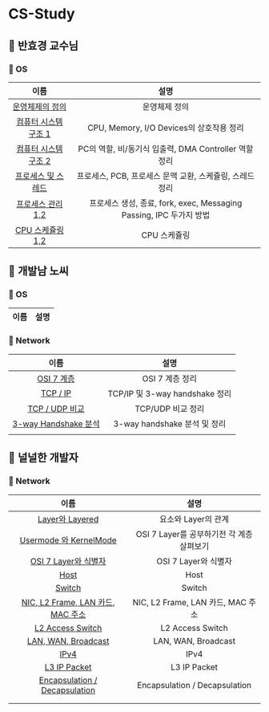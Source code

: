 # CS-Study

## 🍎 반효경 교수님
### 📖 OS
| 이름 | 설명 |
|:----:|:----:|
| [운영체제의 정의](https://github.com/KayAhn0126/CS-Study/tree/main/ProfessorBhan/IntroductionToOS) | 운영체제 정의 |
| [컴퓨터 시스템 구조 1](https://github.com/KayAhn0126/CS-Study/tree/main/ProfessorBhan/SystemStructureAndProgramExecution1) | CPU, Memory, I/O Devices의 상호작용 정리 |
| [컴퓨터 시스템 구조 2](https://github.com/KayAhn0126/CS-Study/tree/main/ProfessorBhan/SystemStructureAndProgramExecution2) | PC의 역할, 비/동기식 입출력, DMA Controller 역할 정리 |
| [프로세스 및 스레드](https://github.com/KayAhn0126/CS-Study/tree/main/ProfessorBhan/Process) | 프로세스, PCB, 프로세스 문맥 교환, 스케쥴링, 스레드 정리|
| [프로세스 관리 1,2](https://github.com/KayAhn0126/CS-Study/tree/main/ProfessorBhan/ProcessManagement) | 프로세스 생성, 종료, fork, exec, Messaging Passing, IPC 두가지 방법 |
| [CPU 스케쥴링 1,2](https://github.com/KayAhn0126/CS-Study/tree/main/ProfessorBhan/CPUScheduling) | CPU 스케쥴링 |

## 🍎 개발남 노씨
### 📖 OS
| 이름 | 설명 |
|:----:|:----:|

### 📖 Network
| 이름 | 설명 |
|:----:|:----:|
| [OSI 7 계층](https://github.com/KayAhn0126/CS-Study/tree/main/DeveloperMrNoh/Network/OSI) | OSI 7 계층 정리 |
| [TCP / IP](https://github.com/KayAhn0126/CS-Study/tree/main/DeveloperMrNoh/Network/TCPIP)| TCP/IP 및 3-way handshake 정리 |
| [TCP / UDP 비교](https://github.com/KayAhn0126/CS-Study/tree/main/DeveloperMrNoh/Network/TCPUDP)| TCP/UDP 비교 정리 |
| [3-way Handshake 분석](https://github.com/KayAhn0126/CS-Study/tree/main/DeveloperMrNoh/Network/ThreeWayHandshake)| 3-way handshake 분석 및 정리 |
| | |


## 🍎 널널한 개발자
### 📖 Network 
| 이름 | 설명 |
|:----:|:----:|
| [Layer와 Layered](https://github.com/KayAhn0126/CS-Study/tree/main/NullNullDeveloper/LayerAndLayered) | 요소와 Layer의 관계 |
| [Usermode 와 KernelMode](https://github.com/KayAhn0126/CS-Study/tree/main/NullNullDeveloper/UsermodeAndKernelMode) | OSI 7 Layer를 공부하기전 각 계층 살펴보기 |
| [OSI 7 Layer와 식별자](https://github.com/KayAhn0126/CS-Study/tree/main/NullNullDeveloper/OSI7LayerAndIdentifier) | OSI 7 Layer와 식별자 |
| [Host](https://github.com/KayAhn0126/CS-Study/tree/main/NullNullDeveloper/Host) | Host |
| [Switch](https://github.com/KayAhn0126/CS-Study/tree/main/NullNullDeveloper/Switch) | Switch |
| [NIC, L2 Frame, LAN 카드, MAC 주소](https://github.com/KayAhn0126/CS-Study/tree/main/NullNullDeveloper/NICL2FrameLANMAC) | NIC, L2 Frame, LAN 카드, MAC 주소 |
| [L2 Access Switch](https://github.com/KayAhn0126/CS-Study/tree/main/NullNullDeveloper/L2AccessSwitch) | L2 Access Switch |
| [LAN, WAN, Broadcast](https://github.com/KayAhn0126/CS-Study/tree/main/NullNullDeveloper/LANWANBroadcast) | LAN, WAN, Broadcast |
| [IPv4](https://github.com/KayAhn0126/CS-Study/tree/main/NullNullDeveloper/IPv4) | IPv4 |
| [L3 IP Packet](https://github.com/KayAhn0126/CS-Study/tree/main/NullNullDeveloper/L3IPPacket) | L3 IP Packet |
| [Encapsulation / Decapsulation](https://github.com/KayAhn0126/CS-Study/tree/main/NullNullDeveloper/EnDeCapsulation) | Encapsulation / Decapsulation |
| []() | |
| []() | |


